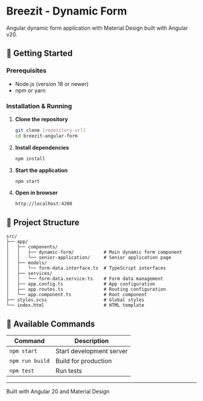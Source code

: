 # Breezit - Dynamic Form

Angular dynamic form application with Material Design built with Angular v20.

## 🚀 Getting Started

### Prerequisites
- Node.js (version 18 or newer)
- npm or yarn

### Installation & Running

1. **Clone the repository**
   ```bash
   git clone [repository-url]
   cd breezit-angular-form
   ```

2. **Install dependencies**
   ```bash
   npm install
   ```

3. **Start the application**
   ```bash
   npm start
   ```

4. **Open in browser**
   ```
   http://localhost:4200
   ```

## 📁 Project Structure

```
src/
├── app/
│   ├── components/
│   │   ├── dynamic-form/           # Main dynamic form component
│   │   └── senior-application/     # Senior application page
│   ├── models/
│   │   └── form-data.interface.ts  # TypeScript interfaces
│   ├── services/
│   │   └── form-data.service.ts    # Form data management
│   ├── app.config.ts               # App configuration
│   ├── app.routes.ts               # Routing configuration
│   └── app.component.ts            # Root component
├── styles.scss                     # Global styles
└── index.html                      # HTML template
```

## 📝 Available Commands

| Command | Description |
|---------|-------------|
| `npm start` | Start development server |
| `npm run build` | Build for production |
| `npm test` | Run tests |

---

Built with Angular 20 and Material Design
